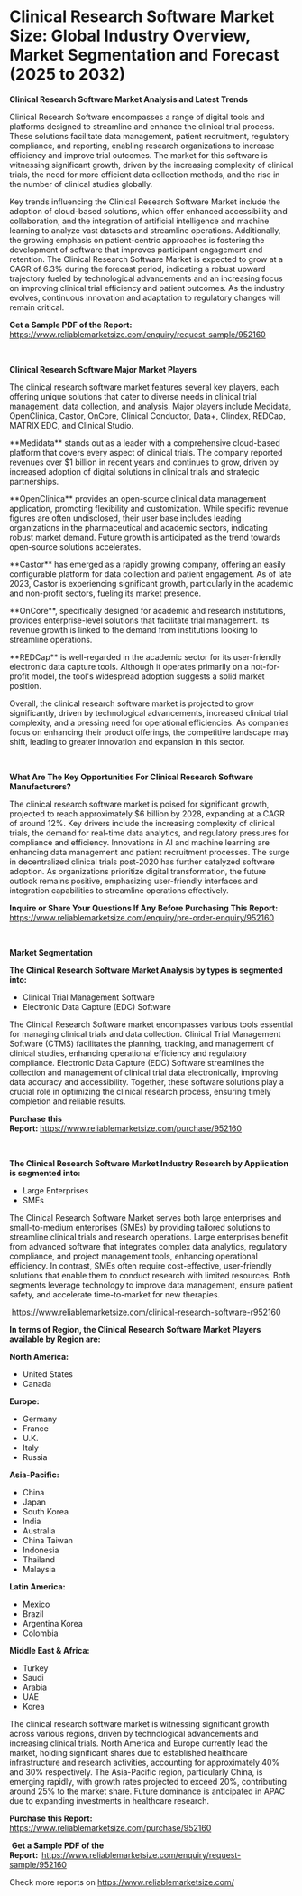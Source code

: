 <p><h1>Clinical Research Software Market Size: Global Industry Overview, Market Segmentation and Forecast (2025 to 2032)</h1></p><p><strong>Clinical Research Software Market Analysis and Latest Trends</strong></p>
<p><p>Clinical Research Software encompasses a range of digital tools and platforms designed to streamline and enhance the clinical trial process. These solutions facilitate data management, patient recruitment, regulatory compliance, and reporting, enabling research organizations to increase efficiency and improve trial outcomes. The market for this software is witnessing significant growth, driven by the increasing complexity of clinical trials, the need for more efficient data collection methods, and the rise in the number of clinical studies globally.</p><p>Key trends influencing the Clinical Research Software Market include the adoption of cloud-based solutions, which offer enhanced accessibility and collaboration, and the integration of artificial intelligence and machine learning to analyze vast datasets and streamline operations. Additionally, the growing emphasis on patient-centric approaches is fostering the development of software that improves participant engagement and retention. The Clinical Research Software Market is expected to grow at a CAGR of 6.3% during the forecast period, indicating a robust upward trajectory fueled by technological advancements and an increasing focus on improving clinical trial efficiency and patient outcomes. As the industry evolves, continuous innovation and adaptation to regulatory changes will remain critical.</p></p>
<p><strong>Get a Sample PDF of the Report:&nbsp;</strong> <a href="https://www.reliablemarketsize.com/enquiry/request-sample/952160?utm_campaign=2753&utm_medium=2&utm_source=Github&utm_content=ia&utm_term=06032025&utm_id=clinical-research-software">https://www.reliablemarketsize.com/enquiry/request-sample/952160</a></p>
<p>&nbsp;</p>
<p><strong>Clinical Research Software Major Market Players</strong></p>
<p><p>The clinical research software market features several key players, each offering unique solutions that cater to diverse needs in clinical trial management, data collection, and analysis. Major players include Medidata, OpenClinica, Castor, OnCore, Clinical Conductor, Data+, Clindex, REDCap, MATRIX EDC, and Clinical Studio.</p><p>**Medidata** stands out as a leader with a comprehensive cloud-based platform that covers every aspect of clinical trials. The company reported revenues over $1 billion in recent years and continues to grow, driven by increased adoption of digital solutions in clinical trials and strategic partnerships.</p><p>**OpenClinica** provides an open-source clinical data management application, promoting flexibility and customization. While specific revenue figures are often undisclosed, their user base includes leading organizations in the pharmaceutical and academic sectors, indicating robust market demand. Future growth is anticipated as the trend towards open-source solutions accelerates.</p><p>**Castor** has emerged as a rapidly growing company, offering an easily configurable platform for data collection and patient engagement. As of late 2023, Castor is experiencing significant growth, particularly in the academic and non-profit sectors, fueling its market presence.</p><p>**OnCore**, specifically designed for academic and research institutions, provides enterprise-level solutions that facilitate trial management. Its revenue growth is linked to the demand from institutions looking to streamline operations.</p><p>**REDCap** is well-regarded in the academic sector for its user-friendly electronic data capture tools. Although it operates primarily on a not-for-profit model, the tool's widespread adoption suggests a solid market position.</p><p>Overall, the clinical research software market is projected to grow significantly, driven by technological advancements, increased clinical trial complexity, and a pressing need for operational efficiencies. As companies focus on enhancing their product offerings, the competitive landscape may shift, leading to greater innovation and expansion in this sector.</p></p>
<p>&nbsp;</p>
<p><strong>What Are The Key Opportunities For Clinical Research Software Manufacturers?</strong></p>
<p><p>The clinical research software market is poised for significant growth, projected to reach approximately $6 billion by 2028, expanding at a CAGR of around 12%. Key drivers include the increasing complexity of clinical trials, the demand for real-time data analytics, and regulatory pressures for compliance and efficiency. Innovations in AI and machine learning are enhancing data management and patient recruitment processes. The surge in decentralized clinical trials post-2020 has further catalyzed software adoption. As organizations prioritize digital transformation, the future outlook remains positive, emphasizing user-friendly interfaces and integration capabilities to streamline operations effectively.</p></p>
<p><strong>Inquire or Share Your Questions If Any Before Purchasing This Report:</strong> <a href="https://www.reliablemarketsize.com/enquiry/pre-order-enquiry/952160?utm_campaign=2753&utm_medium=2&utm_source=Github&utm_content=ia&utm_term=06032025&utm_id=clinical-research-software">https://www.reliablemarketsize.com/enquiry/pre-order-enquiry/952160</a></p>
<p>&nbsp;</p>
<p><strong>Market Segmentation</strong></p>
<p><strong>The Clinical Research Software Market Analysis by types is segmented into:</strong></p>
<p><ul><li>Clinical Trial Management Software</li><li>Electronic Data Capture (EDC) Software</li></ul></p>
<p><p>The Clinical Research Software market encompasses various tools essential for managing clinical trials and data collection. Clinical Trial Management Software (CTMS) facilitates the planning, tracking, and management of clinical studies, enhancing operational efficiency and regulatory compliance. Electronic Data Capture (EDC) Software streamlines the collection and management of clinical trial data electronically, improving data accuracy and accessibility. Together, these software solutions play a crucial role in optimizing the clinical research process, ensuring timely completion and reliable results.</p></p>
<p><strong>Purchase this Report:&nbsp;</strong><a href="https://www.reliablemarketsize.com/purchase/952160?utm_campaign=2753&utm_medium=2&utm_source=Github&utm_content=ia&utm_term=06032025&utm_id=clinical-research-software">https://www.reliablemarketsize.com/purchase/952160</a></p>
<p>&nbsp;</p>
<p><strong>The Clinical Research Software Market Industry Research by Application is segmented into:</strong></p>
<p><ul><li>Large Enterprises</li><li>SMEs</li></ul></p>
<p><p>The Clinical Research Software Market serves both large enterprises and small-to-medium enterprises (SMEs) by providing tailored solutions to streamline clinical trials and research operations. Large enterprises benefit from advanced software that integrates complex data analytics, regulatory compliance, and project management tools, enhancing operational efficiency. In contrast, SMEs often require cost-effective, user-friendly solutions that enable them to conduct research with limited resources. Both segments leverage technology to improve data management, ensure patient safety, and accelerate time-to-market for new therapies.</p></p>
<p><a href="https://www.reliablemarketsize.com/clinical-research-software-r952160?utm_campaign=2753&utm_medium=2&utm_source=Github&utm_content=ia&utm_term=06032025&utm_id=clinical-research-software">&nbsp;https://www.reliablemarketsize.com/clinical-research-software-r952160</a></p>
<p><strong>In terms of Region, the Clinical Research Software Market Players available by Region are:</strong></p>
<p>
    <p> <strong> North America: </strong>
        <ul>
            <li>United States</li>
            <li>Canada</li>
        </ul>
        </p> 
    <p> <strong> Europe: </strong>
        <ul>
            <li>Germany</li>
            <li>France</li>
            <li>U.K.</li>
            <li>Italy</li>
            <li>Russia</li>
        </ul>
        </p> 
    <p> <strong> Asia-Pacific: </strong>
        <ul>
            <li>China</li>
            <li>Japan</li>
            <li>South Korea</li>
            <li>India</li>
            <li>Australia</li>
            <li>China Taiwan</li>
            <li>Indonesia</li>
            <li>Thailand</li>
            <li>Malaysia</li>
        </ul>
        </p> 
    <p> <strong> Latin America: </strong>
        <ul>
            <li>Mexico</li>
            <li>Brazil</li>
            <li>Argentina Korea</li>
            <li>Colombia</li>
        </ul>
        </p> 
    <p> <strong> Middle East & Africa: </strong>
        <ul>
            <li>Turkey</li>
            <li>Saudi</li>
            <li>Arabia</li>
            <li>UAE</li>
            <li>Korea</li>
        </ul>
    </p>
    </p>
<p><p>The clinical research software market is witnessing significant growth across various regions, driven by technological advancements and increasing clinical trials. North America and Europe currently lead the market, holding significant shares due to established healthcare infrastructure and research activities, accounting for approximately 40% and 30% respectively. The Asia-Pacific region, particularly China, is emerging rapidly, with growth rates projected to exceed 20%, contributing around 25% to the market share. Future dominance is anticipated in APAC due to expanding investments in healthcare research.</p></p>
<p><strong>Purchase this Report: </strong><a href="https://www.reliablemarketsize.com/purchase/952160?utm_campaign=2753&utm_medium=2&utm_source=Github&utm_content=ia&utm_term=06032025&utm_id=clinical-research-software">https://www.reliablemarketsize.com/purchase/952160</a></p>
<p>&nbsp;<strong>Get a Sample PDF of the Report:&nbsp;&nbsp;</strong><a href="https://www.reliablemarketsize.com/enquiry/request-sample/952160?utm_campaign=2753&utm_medium=2&utm_source=Github&utm_content=ia&utm_term=06032025&utm_id=clinical-research-software">https://www.reliablemarketsize.com/enquiry/request-sample/952160</a></p>
<p><strong></strong></p>
<p>Check more reports on <a href="https://www.reliablemarketsize.com/?utm_campaign=2753&utm_medium=2&utm_source=Github&utm_content=ia&utm_term=06032025&utm_id=clinical-research-software">https://www.reliablemarketsize.com/</a></p>